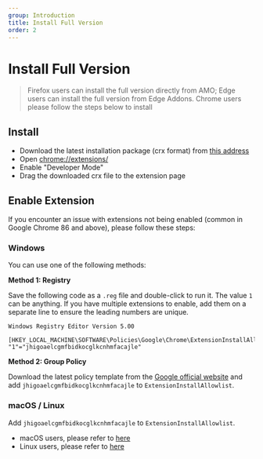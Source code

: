 ```yaml
---
group: Introduction
title: Install Full Version
order: 2
---
```


# Install Full Version

> Firefox users can install the full version directly from AMO; Edge users can install the full version from Edge Addons. Chrome users please follow the steps below to install

## Install

* Download the latest installation package (crx format) from [this address](https://github.com/FirefoxBar/HeaderEditor/issues/286)
* Open [chrome://extensions/](chrome://extensions/)
* Enable "Developer Mode"
* Drag the downloaded crx file to the extension page

## Enable Extension

If you encounter an issue with extensions not being enabled (common in Google Chrome 86 and above), please follow these steps:

### Windows

You can use one of the following methods:

**Method 1: Registry**

Save the following code as a `.reg` file and double-click to run it. The value `1` can be anything. If you have multiple extensions to enable, add them on a separate line to ensure the leading numbers are unique.

```
Windows Registry Editor Version 5.00

[HKEY_LOCAL_MACHINE\SOFTWARE\Policies\Google\Chrome\ExtensionInstallAllowlist]
"1"="jhigoaelcgmfbidkocglkcnhmfacajle"
```

**Method 2: Group Policy**

Download the latest policy template from the [Google official website](https://support.google.com/chrome/a/answer/7532015?hl=en) and add `jhigoaelcgmfbidkocglkcnhmfacajle` to `ExtensionInstallAllowlist`.

### macOS / Linux

Add `jhigoaelcgmfbidkocglkcnhmfacajle` to `ExtensionInstallAllowlist`.

* macOS users, please refer to [here](https://support.google.com/chrome/a/answer/7517624?hl=en)
* Linux users, please refer to [here](https://support.google.com/chrome/a/answer/7517525?hl=en)
